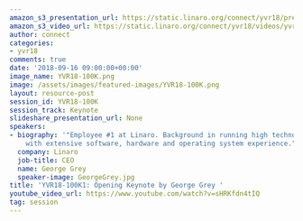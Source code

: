 ```yaml
---
amazon_s3_presentation_url: https://static.linaro.org/connect/yvr18/presentations/yvr18-100k.pdf
amazon_s3_video_url: https://static.linaro.org/connect/yvr18/videos/yvr18-100k.mp4
author: connect
categories:
- yvr18
comments: true
date: '2018-09-16 09:00:00+00:00'
image_name: YVR18-100K.png
image: /assets/images/featured-images/YVR18-100K.png
layout: resource-post
session_id: YVR18-100K
session_track: Keynote
slideshare_presentation_url: None
speakers:
- biography: '"Employee #1 at Linaro. Background in running high technology companies,
    with extensive software, hardware and operating system experience."'
  company: Linaro
  job-title: CEO
  name: George Grey
  speaker-image: GeorgeGrey.jpg
title: 'YVR18-100K1: Opening Keynote by George Grey '
youtube_video_url: https://www.youtube.com/watch?v=sHRKfdn4tIQ
tag: session
---
```

